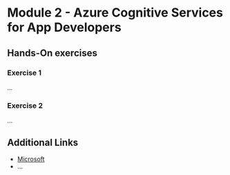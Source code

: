 
# Module 2 - Azure Cognitive Services for App Developers

## Hands-On exercises

### Exercise 1

...

### Exercise 2

...

## Additional Links

* [Microsoft](https://microsoft.com)
* ...